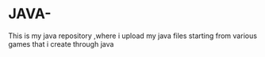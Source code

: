 # JAVA-
This is my java repository ,where i upload my java files starting from various games that i create through java 
